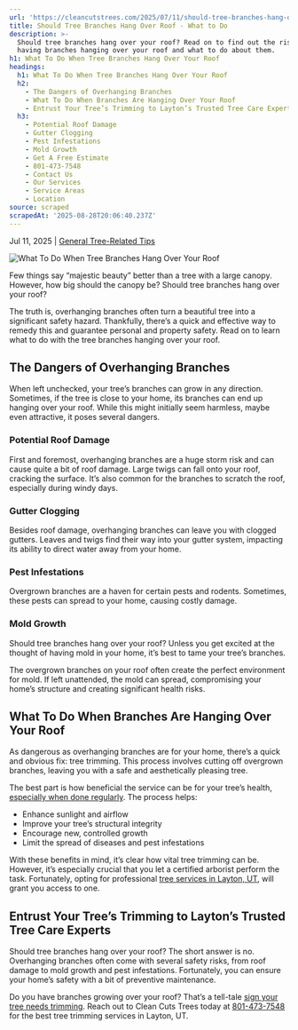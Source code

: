 ```yaml
---
url: 'https://cleancutstrees.com/2025/07/11/should-tree-branches-hang-over-roof/'
title: Should Tree Branches Hang Over Roof - What to Do
description: >-
  Should tree branches hang over your roof? Read on to find out the risks of
  having branches hanging over your roof and what to do about them.
h1: What To Do When Tree Branches Hang Over Your Roof
headings:
  h1: What To Do When Tree Branches Hang Over Your Roof
  h2:
    - The Dangers of Overhanging Branches
    - What To Do When Branches Are Hanging Over Your Roof
    - Entrust Your Tree’s Trimming to Layton’s Trusted Tree Care Experts
  h3:
    - Potential Roof Damage
    - Gutter Clogging
    - Pest Infestations
    - Mold Growth
    - Get A Free Estimate
    - 801-473-7548
    - Contact Us
    - Our Services
    - Service Areas
    - Location
source: scraped
scrapedAt: '2025-08-28T20:06:40.237Z'
---
```

Jul 11, 2025 | [General Tree-Related Tips](https://cleancutstrees.com/category/general-tree-related-tips/)

![What To Do When Tree Branches Hang Over Your Roof](https://cleancutstrees.com/wp-content/uploads/should-tree-branches-hang-over-roof-1080x600.jpg)

Few things say “majestic beauty” better than a tree with a large canopy. However, how big should the canopy be? Should tree branches hang over your roof?

The truth is, overhanging branches often turn a beautiful tree into a significant safety hazard. Thankfully, there’s a quick and effective way to remedy this and guarantee personal and property safety. Read on to learn what to do with the tree branches hanging over your roof.

## The Dangers of Overhanging Branches

When left unchecked, your tree’s branches can grow in any direction. Sometimes, if the tree is close to your home, its branches can end up hanging over your roof. While this might initially seem harmless, maybe even attractive, it poses several dangers.

### Potential Roof Damage

First and foremost, overhanging branches are a huge storm risk and can cause quite a bit of roof damage. Large twigs can fall onto your roof, cracking the surface. It’s also common for the branches to scratch the roof, especially during windy days.

### Gutter Clogging

Besides roof damage, overhanging branches can leave you with clogged gutters. Leaves and twigs find their way into your gutter system, impacting its ability to direct water away from your home.

### Pest Infestations

Overgrown branches are a haven for certain pests and rodents. Sometimes, these pests can spread to your home, causing costly damage.

### Mold Growth

Should tree branches hang over your roof? Unless you get excited at the thought of having mold in your home, it’s best to tame your tree’s branches.

The overgrown branches on your roof often create the perfect environment for mold. If left unattended, the mold can spread, compromising your home’s structure and creating significant health risks.

## What To Do When Branches Are Hanging Over Your Roof

As dangerous as overhanging branches are for your home, there’s a quick and obvious fix: tree trimming. This process involves cutting off overgrown branches, leaving you with a safe and aesthetically pleasing tree.

The best part is how beneficial the service can be for your tree’s health, [especially when done regularly](https://www.angi.com/articles/3-benefits-regular-tree-service.htm). The process helps:

-   Enhance sunlight and airflow
-   Improve your tree’s structural integrity
-   Encourage new, controlled growth
-   Limit the spread of diseases and pest infestations

With these benefits in mind, it’s clear how vital tree trimming can be. However, it’s especially crucial that you let a certified arborist perform the task. Fortunately, opting for professional [tree services in Layton, UT](https://cleancutstrees.com/service-areas/layton-ut-tree-service/), will grant you access to one.

## Entrust Your Tree’s Trimming to Layton’s Trusted Tree Care Experts

Should tree branches hang over your roof? The short answer is no. Overhanging branches often come with several safety risks, from roof damage to mold growth and pest infestations. Fortunately, you can ensure your home’s safety with a bit of preventive maintenance.

Do you have branches growing over your roof? That’s a tell-tale [sign your tree needs trimming](https://cleancutstrees.com/2024/10/11/tree-trimming-seasonal/). Reach out to Clean Cuts Trees today at [801-473-7548](tel:8014737548) for the best tree trimming services in Layton, UT.

